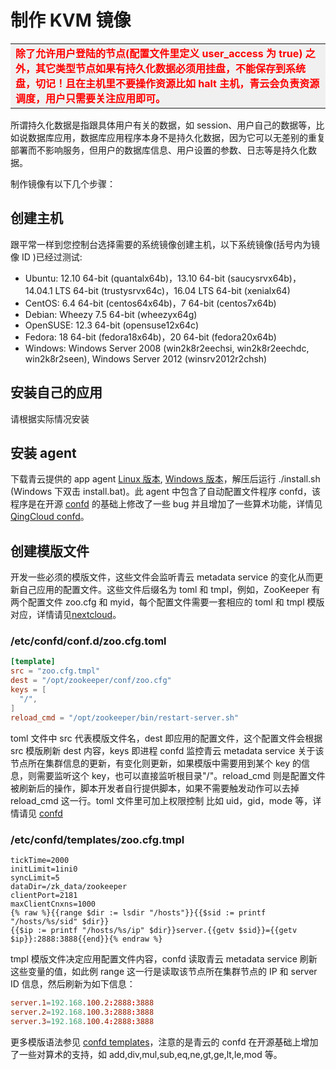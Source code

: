 ---
---

# 制作 KVM 镜像

<table><tr style="background-color:rgb(240,240,240);color:red"><td><b>除了允许用户登陆的节点(配置文件里定义 user_access 为 true) 之外，其它类型节点如果有持久化数据必须用挂盘，不能保存到系统盘，切记！且在主机里不要操作资源比如 halt 主机，青云会负责资源调度，用户只需要关注应用即可。</b></td></tr></table>

所谓持久化数据是指跟具体用户有关的数据，如 session、用户自己的数据等，比如说数据库应用，数据库应用程序本身不是持久化数据，因为它可以无差别的重复部署而不影响服务，但用户的数据库信息、用户设置的参数、日志等是持久化数据。

制作镜像有以下几个步骤：

## 创建主机

跟平常一样到您控制台选择需要的系统镜像创建主机，以下系统镜像(括号内为镜像 ID )已经过测试:

- Ubuntu: 12.10 64-bit (quantalx64b)，13.10 64-bit (saucysrvx64b)，14.04.1 LTS 64-bit (trustysrvx64c)，16.04 LTS 64-bit (xenialx64)
- CentOS: 6.4 64-bit (centos64x64b)，7 64-bit (centos7x64b)
- Debian: Wheezy 7.5 64-bit (wheezyx64g)
- OpenSUSE: 12.3 64-bit (opensuse12x64c)
- Fedora: 18 64-bit (fedora18x64b)，20 64-bit (fedora20x64b)
- Windows: Windows Server 2008 (win2k8r2eechsi, win2k8r2eechdc, win2k8r2seen), Windows Server 2012 (winsrv2012r2chsh)

## 安装自己的应用
请根据实际情况安装

## 安装 agent

下载青云提供的 app agent [Linux 版本](http://appcenter-docs.qingcloud.com/developer-guide/scripts/app-agent-linux-amd64.tar.gz), [Windows 版本](http://appcenter-docs.qingcloud.com/developer-guide/scripts/app-agent-windows-386.zip)，解压后运行 ./install.sh (Windows 下双击 install.bat)。此 agent 中包含了自动配置文件程序 confd，该程序是在开源 [confd](https://github.com/kelseyhightower/confd/blob/master/docs/quick-start-guide.md) 的基础上修改了一些 bug 并且增加了一些算术功能，详情见 [QingCloud confd](https://github.com/yunify/confd/)。

## 创建模版文件

开发一些必须的模版文件，这些文件会监听青云 metadata service 的变化从而更新自己应用的配置文件。这些文件后缀名为 toml 和 tmpl，例如，ZooKeeper 有两个配置文件 zoo.cfg 和 myid，每个配置文件需要一套相应的 toml 和 tmpl 模版对应，详情请见[nextcloud](https://github.com/QingCloudAppcenter/nextcloud/tree/master/nextcloud-nodes/code/conf.d/)。

### /etc/confd/conf.d/zoo.cfg.toml

  ``` toml
  [template]
  src = "zoo.cfg.tmpl"
  dest = "/opt/zookeeper/conf/zoo.cfg"
  keys = [
    "/",
  ]
  reload_cmd = "/opt/zookeeper/bin/restart-server.sh"
  ```

  toml 文件中 src 代表模版文件名，dest 即应用的配置文件，这个配置文件会根据 src 模版刷新 dest 内容，keys 即进程 confd 监控青云 metadata service 关于该节点所在集群信息的更新，有变化则更新，如果模版中需要用到某个 key 的信息，则需要监听这个 key，也可以直接监听根目录"/"。reload_cmd 则是配置文件被刷新后的操作，脚本开发者自行提供脚本，如果不需要触发动作可以去掉 reload_cmd 这一行。toml 文件里可加上权限控制 比如 uid，gid，mode 等，详情请见 [confd](https://github.com/yunify/confd/blob/master/docs/quick-start-guide.html)

### /etc/confd/templates/zoo.cfg.tmpl

  ``` text
  tickTime=2000
  initLimit=1ini0
  syncLimit=5
  dataDir=/zk_data/zookeeper
  clientPort=2181
  maxClientCnxns=1000
  {% raw %}{{range $dir := lsdir "/hosts"}}{{$sid := printf "/hosts/%s/sid" $dir}}
  {{$ip := printf "/hosts/%s/ip" $dir}}server.{{getv $sid}}={{getv $ip}}:2888:3888{{end}}{% endraw %}
  ```

  tmpl 模版文件决定应用配置文件内容，confd 读取青云 metadata service 刷新这些变量的值，如此例 range 这一行是读取该节点所在集群节点的 IP 和 server ID 信息，然后刷新为如下信息：

  ```toml
  server.1=192.168.100.2:2888:3888
  server.2=192.168.100.3:2888:3888
  server.3=192.168.100.4:2888:3888
  ```

更多模版语法参见 [confd templates](https://github.com/kelseyhightower/confd/blob/master/docs/templates.md)，注意的是青云的 confd 在开源基础上增加了一些对算术的支持，如 add,div,mul,sub,eq,ne,gt,ge,lt,le,mod 等。
